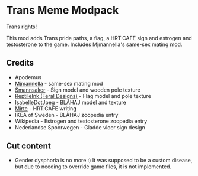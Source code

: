 # Trans Meme Modpack
Trans rights!

This mod adds Trans pride paths, a flag, a HRT.CAFE sign and estrogen and testosterone to the game. Includes Mjmannella's same-sex mating mod.

## Credits
- Apodemus
- [Mjmannella](https://github.com/Mjmannella) - same-sex mating mod
- [Smannsaker](https://smannsaker.wixsite.com/smannsaker) - Sign model and wooden pole texture
- [ReptileInk (Feral Designs)](https://getsauced2012.wixsite.com/zootycoonwarehouse) - Flag model and pole texture
- [IsabelleDotJpeg](https://twitter.com/IsabelleDotJpeg) - BLÅHAJ model and texture
- [Mirte](https://twitter.com/Mirteaaa) - HRT.CAFE writing
- IKEA of Sweden - BLÅHAJ zoopedia entry
- Wikipedia - Estrogen and testosterone zoopedia entry
- Nederlandse Spoorwegen - Gladde vloer sign design

## Cut content
- Gender dysphoria is no more :) It was supposed to be a custom disease, but due to needing to override game files, it is not implemented.